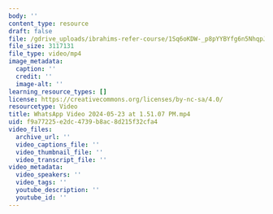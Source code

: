```yaml
---
body: ''
content_type: resource
draft: false
file: /gdrive_uploads/ibrahims-refer-course/1Sq6oKDW-_p8pYYBYfg6n5NhqpJ9ewEwe/whatsapp-video-2024-05-23-at-15107-pm.mp4
file_size: 3117131
file_type: video/mp4
image_metadata:
  caption: ''
  credit: ''
  image-alt: ''
learning_resource_types: []
license: https://creativecommons.org/licenses/by-nc-sa/4.0/
resourcetype: Video
title: WhatsApp Video 2024-05-23 at 1.51.07 PM.mp4
uid: f9a77225-e2dc-4739-b8ac-8d215f32cfa4
video_files:
  archive_url: ''
  video_captions_file: ''
  video_thumbnail_file: ''
  video_transcript_file: ''
video_metadata:
  video_speakers: ''
  video_tags: ''
  youtube_description: ''
  youtube_id: ''
---
```

